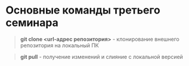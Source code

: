 # Основные команды третьего семинара

> **git clone <url-адрес репозитория>** - клонирование внешнего репозитория на локальный ПК

> **git pull** - получение изменений и слияние с локальной версией
